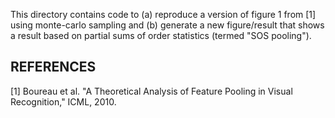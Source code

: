 This directory contains code to (a) reproduce a version of figure 1 from [1] using monte-carlo sampling and (b) generate a new figure/result that shows a result based on partial sums of order statistics (termed "SOS pooling").


## REFERENCES
 [1] Boureau et al. "A Theoretical Analysis of Feature Pooling in
     Visual Recognition," ICML, 2010.
